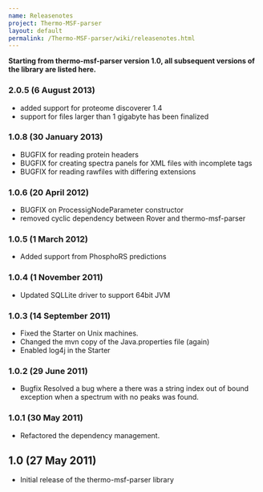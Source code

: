 ```yaml
---
name: Releasenotes
project: Thermo-MSF-parser
layout: default
permalink: /Thermo-MSF-parser/wiki/releasenotes.html
---
```


**Starting from thermo-msf-parser version 1.0, all subsequent versions of the library are listed here.**

### 2.0.5 (6 August 2013)
 * added support for proteome discoverer 1.4
 * support for files larger than 1 gigabyte has been finalized

### 1.0.8 (30 January 2013)
 * BUGFIX for reading protein headers
 * BUGFIX for creating spectra panels for XML files with incomplete tags
 * BUGFIX for reading rawfiles with differing extensions

### 1.0.6 (20 April 2012)
 * BUGFIX on ProcessigNodeParameter constructor
 * removed cyclic dependency between Rover and thermo-msf-parser

### 1.0.5 (1 March 2012)
 * Added support from PhosphoRS predictions

### 1.0.4 (1 November 2011)
 * Updated SQLLite driver to support 64bit JVM 

### 1.0.3 (14 September 2011)
 * Fixed the Starter on Unix machines.
 * Changed the mvn copy of the Java.properties file (again)
 * Enabled log4j in the Starter

### 1.0.2 (29 June 2011)
 * Bugfix Resolved a bug where a there was a string index out of bound exception when a
spectrum with no peaks was found.

### 1.0.1 (30 May 2011)
 * Refactored the dependency management.

## 1.0 (27 May 2011)
 * Initial release of the thermo-msf-parser library
